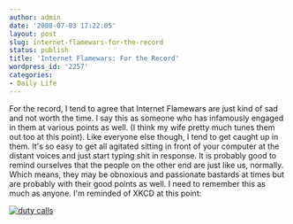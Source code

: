 ```yaml
---
author: admin
date: '2008-07-03 17:22:05'
layout: post
slug: internet-flamewars-for-the-record
status: publish
title: 'Internet Flamewars: For the Record'
wordpress_id: '2257'
categories:
- Daily Life
---
```


For the record, I tend to agree that Internet Flamewars are just kind of
sad and not worth the time. I say this as someone who has infamously
engaged in them at various points as well. (I think my wife pretty much
tunes them out too at this point). Like everyone else though, I tend to
get caught up in them. It's so easy to get all agitated sitting in front
of your computer at the distant voices and just start typing shit in
response. It is probably good to remind ourselves that the people on the
other end are just like us, normally. Which means, they may be obnoxious
and passionate bastards at times but are probably with their good points
as well. I need to remember this as much as anyone. I'm reminded of XKCD
at this point:

[![duty
calls](http://www.arcanology.com/images/duty_calls.png)](http://xkcd.com/386/)

